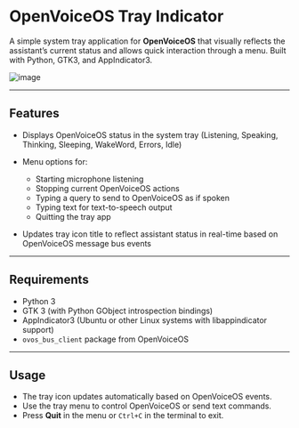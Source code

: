 # OpenVoiceOS Tray Indicator

A simple system tray application for **OpenVoiceOS** that visually reflects the assistant’s current status and allows quick interaction through a menu. Built with Python, GTK3, and AppIndicator3.

![image](https://github.com/user-attachments/assets/c6b7b884-f4e9-4af5-9415-9b292549bbd3)

---

## Features

* Displays OpenVoiceOS status in the system tray (Listening, Speaking, Thinking, Sleeping, WakeWord, Errors, Idle)
* Menu options for:

  * Starting microphone listening
  * Stopping current OpenVoiceOS actions
  * Typing a query to send to OpenVoiceOS as if spoken
  * Typing text for text-to-speech output
  * Quitting the tray app
* Updates tray icon title to reflect assistant status in real-time based on OpenVoiceOS message bus events

---

## Requirements

* Python 3
* GTK 3 (with Python GObject introspection bindings)
* AppIndicator3 (Ubuntu or other Linux systems with libappindicator support)
* `ovos_bus_client` package from OpenVoiceOS

---

## Usage

* The tray icon updates automatically based on OpenVoiceOS events.
* Use the tray menu to control OpenVoiceOS or send text commands.
* Press **Quit** in the menu or `Ctrl+C` in the terminal to exit.

